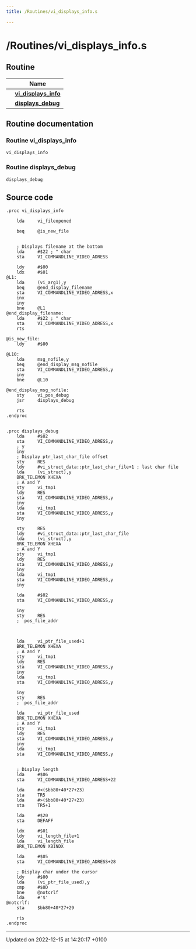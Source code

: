 ```yaml
---
title: /Routines/vi_displays_info.s

---
```


# /Routines/vi_displays_info.s



## Routine

|                | Name           |
| -------------- | -------------- |
| | **[vi_displays_info](Files/vi__displays__info_8s.md#Routine-vi-displays-info)** |
| | **[displays_debug](Files/vi__displays__info_8s.md#Routine-displays-debug)** |


## Routine documentation

### Routine vi_displays_info

```ca65
vi_displays_info
```


### Routine displays_debug

```ca65
displays_debug
```




## Source code

```ca65
.proc vi_displays_info

    lda     vi_fileopened

    beq     @is_new_file


    ; Displays filename at the bottom
    lda     #$22 ; " char
    sta     VI_COMMANDLINE_VIDEO_ADRESS

    ldy     #$00
    ldx     #$01
@L1:
    lda     (vi_arg1),y
    beq     @end_display_filename
    sta     VI_COMMANDLINE_VIDEO_ADRESS,x
    inx
    iny
    bne     @L1
@end_display_filename:
    lda     #$22 ; " char
    sta     VI_COMMANDLINE_VIDEO_ADRESS,x
    rts

@is_new_file:
    ldy     #$00

@L10:
    lda     msg_nofile,y
    beq     @end_display_msg_nofile
    sta     VI_COMMANDLINE_VIDEO_ADRESS,y
    iny
    bne     @L10

@end_display_msg_nofile:
    sty     vi_pos_debug
    jsr     displays_debug

    rts
.endproc


.proc displays_debug
    lda     #$02
    sta     VI_COMMANDLINE_VIDEO_ADRESS,y
    ; y
    iny
    ; Display ptr_last_char_file offset
    sty     RES
    ldy     #vi_struct_data::ptr_last_char_file+1 ; last char file
    lda     (vi_struct),y
    BRK_TELEMON XHEXA
    ; A and Y
    sty     vi_tmp1
    ldy     RES
    sta     VI_COMMANDLINE_VIDEO_ADRESS,y
    iny
    lda     vi_tmp1
    sta     VI_COMMANDLINE_VIDEO_ADRESS,y
    iny

    sty     RES
    ldy     #vi_struct_data::ptr_last_char_file
    lda     (vi_struct),y
    BRK_TELEMON XHEXA
    ; A and Y
    sty     vi_tmp1
    ldy     RES
    sta     VI_COMMANDLINE_VIDEO_ADRESS,y
    iny
    lda     vi_tmp1
    sta     VI_COMMANDLINE_VIDEO_ADRESS,y
    iny

    lda     #$02
    sta     VI_COMMANDLINE_VIDEO_ADRESS,y

    iny
    sty     RES
    ;  pos_file_addr



    lda     vi_ptr_file_used+1
    BRK_TELEMON XHEXA
    ; A and Y
    sty     vi_tmp1
    ldy     RES
    sta     VI_COMMANDLINE_VIDEO_ADRESS,y
    iny
    lda     vi_tmp1
    sta     VI_COMMANDLINE_VIDEO_ADRESS,y

    iny
    sty     RES
    ;  pos_file_addr

    lda     vi_ptr_file_used
    BRK_TELEMON XHEXA
    ; A and Y
    sty     vi_tmp1
    ldy     RES
    sta     VI_COMMANDLINE_VIDEO_ADRESS,y
    iny
    lda     vi_tmp1
    sta     VI_COMMANDLINE_VIDEO_ADRESS,y


    ; Display length
    lda     #$06
    sta     VI_COMMANDLINE_VIDEO_ADRESS+22

    lda     #<($bb80+40*27+23)
    sta     TR5
    lda     #>($bb80+40*27+23)
    sta     TR5+1

    lda     #$20
    sta     DEFAFF

    ldx     #$01
    ldy     vi_length_file+1
    lda     vi_length_file
    BRK_TELEMON XBINDX

    lda     #$05
    sta     VI_COMMANDLINE_VIDEO_ADRESS+28

    ; Display char under the cursor
    ldy     #$00
    lda     (vi_ptr_file_used),y
    cmp     #$0D
    bne     @notcrlf
    lda     #'$'
@notcrlf:
    sta     $bb80+40*27+29

    rts
.endproc
```


-------------------------------

Updated on 2022-12-15 at 14:20:17 +0100
